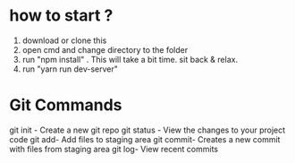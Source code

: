 # how to start ?
1. download or clone this
2. open cmd and change directory to the folder
3. run "npm install" . This will take a bit time. sit back & relax.
4. run "yarn run dev-server"

# Git Commands

git init - Create a new git repo
git status - View the changes to your project code
git add- Add files to staging area
git commit- Creates a new commit with files from staging area
git log- View recent commits
